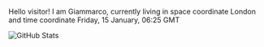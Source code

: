 Hello visitor! I am Giammarco, currently living in space coordinate London and time coordinate Friday, 15 January, 06:25 GMT

![GitHub Stats](https://github-readme-stats.vercel.app/api?username=grcasanova)
